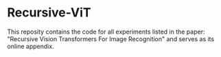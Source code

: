 # Recursive-ViT
This reposity contains the code for all experiments listed in the paper: "Recursive Vision Transformers For Image Recognition"
and serves as its online appendix.
